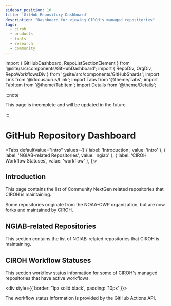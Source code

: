 ```yaml
---
sidebar_position: 10
title: 'GitHub Repository Dashboard'
description: "Dashboard for viewing CIROH's managed repositories"
tags:
  - ciroh
  - products
  - tools
  - research
  - community
---
```


import { GitHubDashboard, RepoListSectionElement } from '@site/src/components/GitHubDashboard';
import { RepoDiv, OrgDiv, RepoWorkflowsDiv } from '@site/src/components/GitHubShards';
import Link from '@docusaurus/Link';
import Tabs from '@theme/Tabs';
import TabItem from '@theme/TabItem';
import Details from '@theme/Details';

:::note

This page is incomplete and will be updated in the future.

:::

# GitHub Repository Dashboard

<!-- <GitHubDashboard /> -->

<Tabs
  defaultValue="intro"
  values={[
    { label: 'Introduction', value: 'intro' },
    { label: 'NGIAB-related Repositories', value: 'ngiab' },
    { label: 'CIROH Workflow Statuses', value: 'workflow' },
  ]}>
  <TabItem value="intro">
    <h2>Introduction</h2>
    <p>
      This page contains the list of Community NextGen related repositories that CIROH is maintaining.
    </p>
    <p>
      Some repositories originate from the NOAA-OWP organization, but are now forks and maintained by CIROH.
    </p>
    <OrgDiv org_name="CIROH-UA" />
  </TabItem>
  <TabItem value="ngiab">
    <h2>NGIAB-related Repositories</h2>
    <p>
      This section contains the list of NGIAB-related repositories that CIROH is maintaining.
    </p>
    <RepoListSectionElement
      org_name="CIROH-UA"
      repo_list="NGIAB_data_preprocess, NGIAB-CloudInfra, NGIAB-HPCInfra"
    />
  </TabItem>
  <TabItem value="workflow">
    <h2>CIROH Workflow Statuses</h2>
    <p>
      This section workflow status information for some of CIROH's managed repositories that have active workflows.
    </p>
    <div style={{ border: '1px solid black', padding: '10px' }}>
      <RepoWorkflowsDiv
        org_name="CIROH-UA"
        repo_name="NGIAB_data_preprocess"
        />
      <RepoWorkflowsDiv
        org_name="CIROH-UA"
        repo_name="NGIAB-CloudInfra"
        />
      <RepoWorkflowsDiv
        org_name="CIROH-UA"
        repo_name="NGIAB-HPCInfra"
        />
      <RepoWorkflowsDiv
        org_name="CIROH-UA"
        repo_name="ngiab-client"
        />
      <RepoWorkflowsDiv
        org_name="CIROH-UA"
        repo_name="ngiab-teehr"
        />
      <RepoWorkflowsDiv
        org_name="CIROH-UA"
        repo_name="ngen-datastream"
        />
      <RepoWorkflowsDiv
        org_name="CIROH-UA"
        repo_name="ngen"
        />
      <RepoWorkflowsDiv
        org_name="CIROH-UA"
        repo_name="t-route"
        />
      <RepoWorkflowsDiv
        org_name="CIROH-UA"
        repo_name="lstm"
        />
    </div>
    <p>
      The workflow status information is provided by the GitHub Actions API.
    </p>
  </TabItem>
</Tabs>


